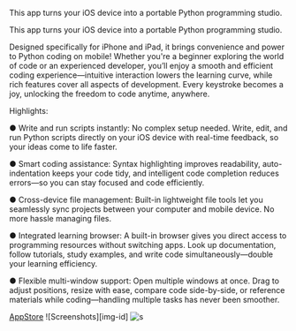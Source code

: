 This app turns your iOS device into a portable Python programming studio.

This app turns your iOS device into a portable Python programming studio.

Designed specifically for iPhone and iPad, it brings convenience and power to Python coding on mobile! Whether you're a beginner exploring the world of code or an experienced developer, you’ll enjoy a smooth and efficient coding experience—intuitive interaction lowers the learning curve, while rich features cover all aspects of development. Every keystroke becomes a joy, unlocking the freedom to code anytime, anywhere.

Highlights:

● Write and run scripts instantly: No complex setup needed. Write, edit, and run Python scripts directly on your iOS device with real-time feedback, so your ideas come to life faster.

● Smart coding assistance: Syntax highlighting improves readability, auto-indentation keeps your code tidy, and intelligent code completion reduces errors—so you can stay focused and code efficiently.

● Cross-device file management: Built-in lightweight file tools let you seamlessly sync projects between your computer and mobile device. No more hassle managing files.

● Integrated learning browser: A built-in browser gives you direct access to programming resources without switching apps. Look up documentation, follow tutorials, study examples, and write code simultaneously—double your learning efficiency.

● Flexible multi-window support: Open multiple windows at once. Drag to adjust positions, resize with ease, compare code side-by-side, or reference materials while coding—handling multiple tasks has never been smoother.

[AppStore](https://apps.apple.com/us/app/python-studio-python-coding/id6749899391?platform=iphone)
![Screenshots][img-id]
![s](https://www.dazhuogroup.com/codemaster/images/screenshots.png) 

